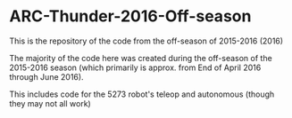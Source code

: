 # ARC-Thunder-2016-Off-season
This is the repository of the code from the off-season of 2015-2016 (2016)

  The majority of the code here was created during the off-season of the 2015-2016 season (which primarily is approx. from End of April 2016 through June 2016).
  
  This includes code for the 5273 robot's teleop and autonomous (though they may not all work)

